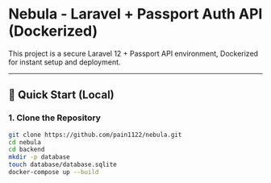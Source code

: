 # Nebula - Laravel + Passport Auth API (Dockerized)

This project is a secure Laravel 12 + Passport API environment, Dockerized for instant setup and deployment.

---

## 🚀 Quick Start (Local)

### 1. Clone the Repository
```bash
git clone https://github.com/pain1122/nebula.git
cd nebula
cd backend
mkdir -p database
touch database/database.sqlite
docker-compose up --build